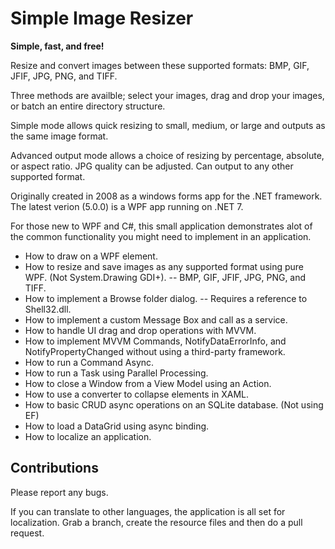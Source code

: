 # Simple Image Resizer

**Simple, fast, and free!**

Resize and convert images between these supported formats: BMP, GIF, JFIF, JPG, PNG, and TIFF. 

Three methods are availble; select your images, drag and drop your images, or batch an entire directory structure.

Simple mode allows quick resizing to small, medium, or large and outputs as the same image format.

Advanced output mode allows a choice of resizing by percentage, absolute, or aspect ratio. JPG quality can be adjusted. Can output to any other supported format.

Originally created in 2008 as a windows forms app for the .NET framework. The latest verion (5.0.0) is a WPF app running on .NET 7.

For those new to WPF and C#, this small application demonstrates alot of the common functionality you might need to implement in an application.
-	How to draw on a WPF element.
-	How to resize and save images as any supported format using pure WPF. (Not System.Drawing GDI+).
-- BMP, GIF, JFIF, JPG, PNG, and TIFF.
-	How to implement a Browse folder dialog.
-- Requires a reference to Shell32.dll.
-	How to implement a custom Message Box and call as a service.
-	How to handle UI drag and drop operations with MVVM.
-	How to implement MVVM Commands, NotifyDataErrorInfo, and NotifyPropertyChanged without using a third-party framework.
-	How to run a Command Async.
-	How to run a Task using Parallel Processing.
-	How to close a Window from a View Model using an Action.
-	How to use a converter to collapse elements in XAML.
-	How to basic CRUD async operations on an SQLite database. (Not using EF)
-	How to load a DataGrid using async binding. 
- How to localize an application.


## Contributions
Please report any bugs.

If you can translate to other languages, the application is all set for localization. Grab a branch, create the resource files and then do a pull request.
